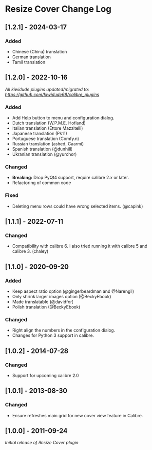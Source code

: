 # Resize Cover Change Log

## [1.2.1] - 2024-03-17
### Added
- Chinese (China) translation
- German translation
- Tamil translation

## [1.2.0] - 2022-10-16
_All kiwidude plugins updated/migrated to: https://github.com/kiwidude68/calibre_plugins_
### Added
- Add Help button to menu and configuration dialog.
- Dutch translation (W.P.M.E. Hofland)
- Italian translation (Ettore Mazzitelli)
- Japanese translation (Pk11)
- Portuguese translation (Comfy.n)
- Russian translation (ashed, Caarmi)
- Spanish translation (@dunhill)
- Ukranian translation (@yurchor)
### Changed
- **Breaking:** Drop PyQt4 support, require calibre 2.x or later.
- Refactoring of common code
### Fixed
- Deleting menu rows could have wrong selected items. (@capink)

## [1.1.1] - 2022-07-11
### Changed
- Compatibility with calibre 6. I also tried running it with calibre 5 and calibre 3. (chaley)

## [1.1.0] - 2020-09-20
### Added
- Keep aspect ratio option (@gingerbeardman and @Narengil)
- Only shrink larger images option (@BeckyEbook)
- Made translatable (@davidfor)
- Polish translation (@BeckyEbook)
### Changed
- Right align the numbers in the configuration dialog.
- Changes for Python 3 support in calibre.

## [1.0.2] - 2014-07-28
### Changed
- Support for upcoming calibre 2.0

## [1.0.1] - 2013-08-30
### Changed
- Ensure refreshes main grid for new cover view feature in Calibre.

## [1.0.0] - 2011-09-24
_Initial release of Resize Cover plugin_
